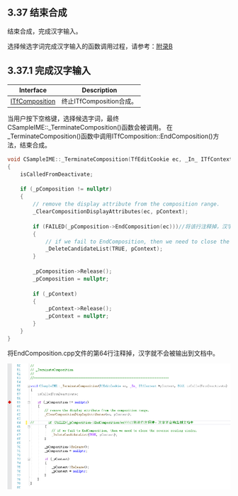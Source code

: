 ## 3.37 结束合成

结束合成，完成汉字输入。

选择候选字词完成汉字输入的函数调用过程，请参考：[附录B](../appendix/选择候选字词.md)

## 3.37.1 完成汉字输入

Interface			|Description
-|-
[ITfComposition][1]	|终止ITfComposition合成。

[1]: https://github.com/ChineseInputMethod/Interface/blob/master/TSFmanager/ITfComposition.md

当用户按下空格键，选择候选字词，最终CSampleIME::_TerminateComposition()函数会被调用。
在_TerminateComposition()函数中调用ITfComposition::EndComposition()方法，结束合成。

```C++
void CSampleIME::_TerminateComposition(TfEditCookie ec, _In_ ITfContext *pContext, BOOL isCalledFromDeactivate)
{
	isCalledFromDeactivate;

    if (_pComposition != nullptr)
    {
        // remove the display attribute from the composition range.
        _ClearCompositionDisplayAttributes(ec, pContext);

        if (FAILED(_pComposition->EndComposition(ec)))//将该行注释掉，汉字不会输出到文档中
        {
            // if we fail to EndComposition, then we need to close the reverse reading window.
            _DeleteCandidateList(TRUE, pContext);
        }

        _pComposition->Release();
        _pComposition = nullptr;

        if (_pContext)
        {
            _pContext->Release();
            _pContext = nullptr;
        }
    }
}
```

将EndComposition.cpp文件的第64行注释掉，汉字就不会被输出到文档中。

![完成汉字输入](完成汉字输入.png)